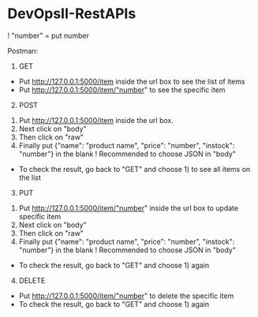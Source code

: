 # DevOpsII-RestAPIs
! "number" = put number

Postman:
1. GET
- Put http://127.0.0.1:5000/item inside the url box to see the list of items
- Put http://127.0.0.1:5000/item/"number" to see the specific item

2. POST
1) Put http://127.0.0.1:5000/item inside the url box. 
2) Next click on "body" 
3) Then click on "raw" 
4) Finally put {"name": "product name", "price": "number", "instock": "number"} in the blank
! Recommended to choose JSON in "body"
- To check the result, go back to "GET" and choose 1) to see all items on the list

3. PUT
1) Put http://127.0.0.1:5000/item/"number" inside the url box to update specific item
2) Next click on "body" 
3) Then click on "raw" 
4) Finally put {"name": "product name", "price": "number", "instock": "number"} in the blank
! Recommended to choose JSON in "body"
- To check the result, go back to "GET" and choose 1) again

4. DELETE
- Put http://127.0.0.1:5000/item/"number" to delete the specific item
- To check the result, go back to "GET" and choose 1) again
